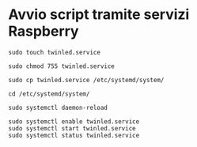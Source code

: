 # Avvio script tramite servizi Raspberry  
```
sudo touch twinled.service 
```
```
sudo chmod 755 twinled.service
```
```
sudo cp twinled.service /etc/systemd/system/
```
```
cd /etc/systemd/system/
```

```
sudo systemctl daemon-reload
```
```
sudo systemctl enable twinled.service
sudo systemctl start twinled.service
sudo systemctl status twinled.service
```